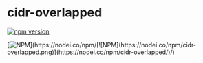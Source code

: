# cidr-overlapped

[![npm version](https://badge.fury.io/js/is-0.svg)](https://badge.fury.io/js/cidr-overlapped)

[![NPM](https://nodei.co/npm/[![NPM](https://nodei.co/npm/cidr-overlapped.png)](https://nodei.co/npm/cidr-overlapped/).png?downloads=true&downloadRank=true&stars=true)](https://nodei.co/npm/[![NPM](https://nodei.co/npm/cidr-overlapped.png)](https://nodei.co/npm/cidr-overlapped/)/)
